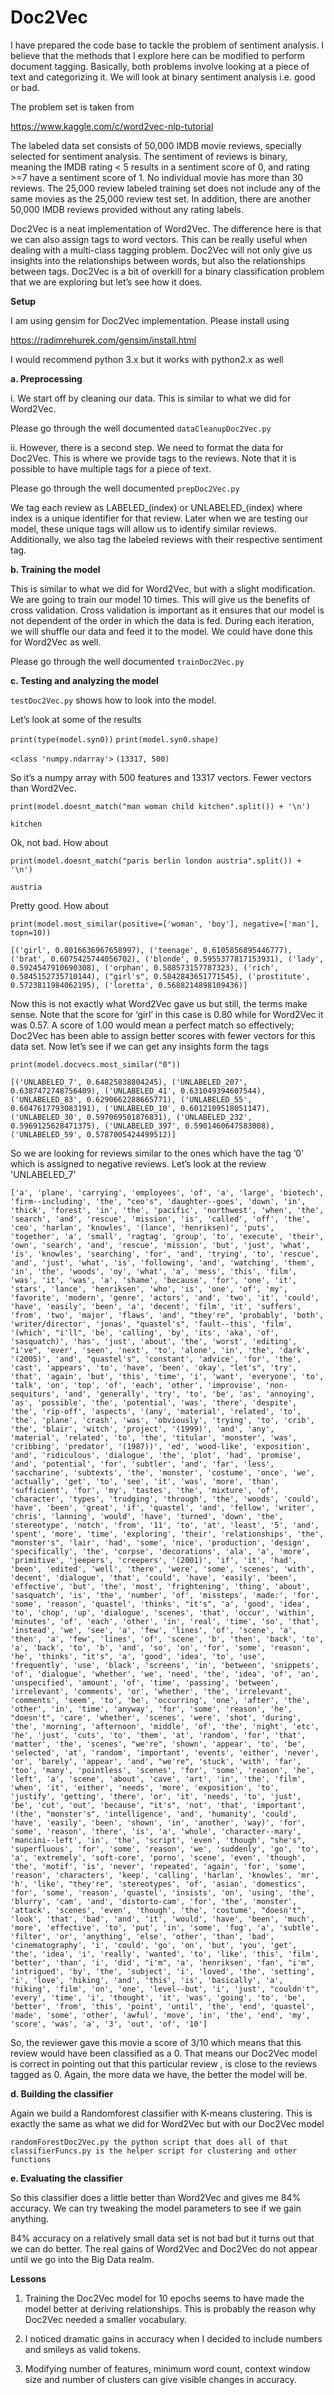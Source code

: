 # Doc2Vec

I have prepared the code base to tackle the problem of sentiment analysis. I believe that the methods that I explore here can be modified to perform document tagging. Basically, both problems involve looking at a piece of text and categorizing it. We will look at binary sentiment analysis i.e. good or bad.

The problem set is taken from

https://www.kaggle.com/c/word2vec-nlp-tutorial

The labeled data set consists of 50,000 IMDB movie reviews, specially selected for sentiment analysis. The sentiment of reviews is binary, meaning the IMDB rating < 5 results in a sentiment score of 0, and rating >=7 have a sentiment score of 1. No individual movie has more than 30 reviews. The 25,000 review labeled training set does not include any of the same movies as the 25,000 review test set. In addition, there are another 50,000 IMDB reviews provided without any rating labels.

Doc2Vec is a neat implementation of Word2Vec. The difference here is that we can also assign tags to word vectors. This can be really useful when dealing with a multi-class tagging problem. Doc2Vec will not only give us insights into the relationships between words, but also the relationships between tags. Doc2Vec is a bit of overkill for a binary classification problem that we are exploring but let’s see how it does.

**Setup**

I am using gensim for Doc2Vec implementation. Please install using

https://radimrehurek.com/gensim/install.html

I would recommend python 3.x but it works with python2.x as well

**a.	Preprocessing**

i.	We start off by cleaning our data. This is similar to what we did for Word2Vec.

Please go through the well documented `dataCleanupDoc2Vec.py`

ii.	However, there is a second step. We need to format the data for Doc2Vec. This is where we provide tags to the reviews. Note that it is possible to have multiple tags for a piece of text.

Please go through the well documented `prepDoc2Vec.py`

We tag each review as LABELED_(index) or UNLABELED_(index) where index is a unique identifier for that review. Later when we are testing our model, these unique tags will allow us to identify similar reviews. Additionally, we also tag the labeled reviews with their respective sentiment tag.

**b.	Training the model**

This is similar to what we did for Word2Vec, but with a slight modification. We are going to train our model 10 times. This will give us the benefits of cross validation. Cross validation is important as it ensures that our model is not dependent of the order in which the data is fed. During each iteration, we will shuffle our data and feed it to the model. We could have done this for Word2Vec as well.

Please go through the well documented `trainDoc2Vec.py`

**c.	Testing and analyzing the model**

`testDoc2Vec.py` shows how to look into the model.

Let’s look at some of the results

`print(type(model.syn0))`
`print(model.syn0.shape)`

`<class 'numpy.ndarray'>`
`(13317, 500)`

So it’s a numpy array with 500 features and 13317 vectors. Fewer vectors than Word2Vec.

`print(model.doesnt_match("man woman child kitchen".split()) + '\n')`

`kitchen`

Ok, not bad. How about

`print(model.doesnt_match("paris berlin london austria".split()) + '\n')`

`austria`

Pretty good. How about

`print(model.most_similar(positive=['woman', 'boy'], negative=['man'], topn=10))`

`[('girl', 0.8016636967658997), ('teenage', 0.6105856895446777), ('brat', 0.6075425744056702), ('blonde', 0.5955377817153931), ('lady', 0.5924547910690308), ('orphan', 0.588573157787323), ('rich', 0.5845152735710144), ("girl's", 0.5842843651771545), ('prostitute', 0.5723811984062195), ('loretta', 0.5688214898109436)]`

Now this is not exactly what Word2Vec gave us but still, the terms make sense. Note that the score for ‘girl’ in this case is 0.80 while for Word2Vec it was 0.57. A score of 1.00 would mean a perfect match so effectively; Doc2Vec has been able to assign better scores with fewer vectors for this data set. Now let’s see if we can get any insights form the tags

`print(model.docvecs.most_similar("0"))`

`[('UNLABELED_7', 0.64825838804245), ('UNLABELED_207', 0.6387472748756409), ('UNLABELED_41', 0.631049394607544), ('UNLABELED_83', 0.6290662288665771), ('UNLABELED_55', 0.6047617793083191), ('UNLABELED_10', 0.6012109518051147), ('UNLABELED_30', 0.597069501876831), ('UNLABELED_232', 0.5969125628471375), ('UNLABELED_397', 0.5901460647583008), ('UNLABELED_59', 0.5787005424499512)]`

So we are looking for reviews similar to the ones which have the tag ‘0’ which is assigned to negative reviews. Let’s look at the review 'UNLABELED_7'

`['a', 'plane', 'carrying', 'employees', 'of', 'a', 'large', 'biotech', 'firm--including', 'the', "ceo's", 'daughter--goes', 'down', 'in', 'thick', 'forest', 'in', 'the', 'pacific', 'northwest', 'when', 'the', 'search', 'and', 'rescue', 'mission', 'is', 'called', 'off', 'the', 'ceo', 'harlan', 'knowles', '(lance', 'henriksen)', 'puts', 'together', 'a', 'small', 'ragtag', 'group', 'to', 'execute', 'their', 'own', 'search', 'and', 'rescue', 'mission', 'but', 'just', 'what', 'is', 'knowles', 'searching', 'for', 'and', 'trying', 'to', 'rescue', 'and', 'just', 'what', 'is', 'following', 'and', 'watching', 'them', 'in', 'the', 'woods', 'oy', 'what', 'a', 'mess', 'this', 'film', 'was', 'it', 'was', 'a', 'shame', 'because', 'for', 'one', 'it', 'stars', 'lance', 'henriksen', 'who', 'is', 'one', 'of', 'my', 'favorite', 'modern', 'genre', 'actors', 'and', 'two', 'it', 'could', 'have', 'easily', 'been', 'a', 'decent', 'film', 'it', 'suffers', 'from', 'two', 'major', 'flaws', 'and', "they're", 'probably', 'both', 'writer/director', 'jonas', "quastel's", 'fault--this', 'film', '(which', "i'll", 'be', 'calling', 'by', 'its', 'aka', 'of', 'sasquatch)', 'has', 'just', 'about', 'the', 'worst', 'editing', "i've", 'ever', 'seen', 'next', 'to', 'alone', 'in', 'the', 'dark', '(2005)', 'and', "quastel's", 'constant', 'advice', 'for', 'the', 'cast', 'appears', 'to', 'have', 'been', 'okay', "let's", 'try', 'that', 'again', 'but', 'this', 'time', 'i', 'want', 'everyone', 'to', 'talk', 'on', 'top', 'of', 'each', 'other', 'improvise', 'non-sequiturs', 'and', 'generally', 'try', 'to', 'be', 'as', 'annoying', 'as', 'possible', 'the', 'potential', 'was', 'there', 'despite', 'the', 'rip-off', 'aspects', '(any', 'material', 'related', 'to', 'the', 'plane', 'crash', 'was', 'obviously', 'trying', 'to', 'crib', 'the', 'blair', 'witch', 'project', '(1999)', 'and', 'any', 'material', 'related', 'to', 'the', 'titular', 'monster', 'was', 'cribbing', 'predator', '(1987))', 'ed', 'wood-like', 'exposition', 'and', 'ridiculous', 'dialogue', 'the', 'plot', 'had', 'promise', 'and', 'potential', 'for', 'subtler', 'and', 'far', 'less', 'saccharine', 'subtexts', 'the', 'monster', 'costume', 'once', 'we', 'actually', 'get', 'to', 'see', 'it', 'was', 'more', 'than', 'sufficient', 'for', 'my', 'tastes', 'the', 'mixture', 'of', 'character', 'types', 'trudging', 'through', 'the', 'woods', 'could', 'have', 'been', 'great', 'if', 'quastel', 'and', 'fellow', 'writer', 'chris', 'lanning', 'would', 'have', 'turned', 'down', 'the', 'stereotype', 'notch', 'from', '11', 'to', 'at', 'least', '5', 'and', 'spent', 'more', 'time', 'exploring', 'their', 'relationships', 'the', "monster's", 'lair', 'had', 'some', 'nice', 'production', 'design', 'specifically', 'the', 'corpse', 'decorations', 'ala', 'a', 'more', 'primitive', 'jeepers', 'creepers', '(2001)', 'if', 'it', 'had', 'been', 'edited', 'well', 'there', 'were', 'some', 'scenes', 'with', 'decent', 'dialogue', 'that', 'could', 'have', 'easily', 'been', 'effective', 'but', 'the', 'most', 'frightening', 'thing', 'about', 'sasquatch', 'is', 'the', 'number', 'of', 'missteps', 'made:', 'for', 'some', 'reason', 'quastel', 'thinks', "it's", 'a', 'good', 'idea', 'to', 'chop', 'up', 'dialogue', 'scenes', 'that', 'occur', 'within', 'minutes', 'of', 'each', 'other', 'in', 'real', 'time', 'so', 'that', 'instead', 'we', 'see', 'a', 'few', 'lines', 'of', 'scene', 'a', 'then', 'a', 'few', 'lines', 'of', 'scene', 'b', 'then', 'back', 'to', 'a', 'back', 'to', 'b', 'and', 'so', 'on', 'for', 'some', 'reason', 'he', 'thinks', "it's", 'a', 'good', 'idea', 'to', 'use', 'frequently', 'use', 'black', 'screens', 'in', 'between', 'snippets', 'of', 'dialogue', 'whether', 'we', 'need', 'the', 'idea', 'of', 'an', 'unspecified', 'amount', 'of', 'time', 'passing', 'between', 'irrelevant', 'comments', 'or', 'whether', 'the', 'irrelevant', 'comments', 'seem', 'to', 'be', 'occurring', 'one', 'after', 'the', 'other', 'in', 'time', 'anyway', 'for', 'some', 'reason', 'he', "doesn't", 'care', 'whether', 'scenes', 'were', 'shot', 'during', 'the', 'morning', 'afternoon', 'middle', 'of', 'the', 'night', 'etc', 'he', 'just', 'cuts', 'to', 'them', 'at', 'random', 'for', 'that', 'matter', 'the', 'scenes', "we're", 'shown', 'appear', 'to', 'be', 'selected', 'at', 'random', 'important', 'events', 'either', 'never', 'or', 'barely', 'appear', 'and', "we're", 'stuck', 'with', 'far', 'too', 'many', 'pointless', 'scenes', 'for', 'some', 'reason', 'he', 'left', 'a', 'scene', 'about', 'cave', 'art', 'in', 'the', 'film', 'when', 'it', 'either', 'needs', 'more', 'exposition', 'to', 'justify', 'getting', 'there', 'or', 'it', 'needs', 'to', 'just', 'be', 'cut', 'out', 'because', "it's", 'not', 'that', 'important', '(the', "monster's", 'intelligence', 'and', 'humanity', 'could', 'have', 'easily', 'been', 'shown', 'in', 'another', 'way)', 'for', 'some', 'reason', 'there', 'is', 'a', 'whole', 'character--mary', 'mancini--left', 'in', 'the', 'script', 'even', 'though', "she's", 'superfluous', 'for', 'some', 'reason', 'we', 'suddenly', 'go', 'to', 'a', 'extremely', 'soft-core', 'porno', 'scene', 'even', 'though', 'the', 'motif', 'is', 'never', 'repeated', 'again', 'for', 'some', 'reason', 'characters', 'keep', 'calling', 'harlan', 'knowles', 'mr', 'h', 'like', "they're", 'stereotypes', 'of', 'asian', 'domestics', 'for', 'some', 'reason', 'quastel', 'insists', 'on', 'using', 'the', 'blurry', 'cam', 'and', 'distorto-cam', 'for', 'the', 'monster', 'attack', 'scenes', 'even', 'though', 'the', 'costume', "doesn't", 'look', 'that', 'bad', 'and', 'it', 'would', 'have', 'been', 'much', 'more', 'effective', 'to', 'put', 'in', 'some', 'fog', 'a', 'subtle', 'filter', 'or', 'anything', 'else', 'other', 'than', 'bad', 'cinematography', 'i', 'could', 'go', 'on', 'but', 'you', 'get', 'the', 'idea', 'i', 'really', 'wanted', 'to', 'like', 'this', 'film', 'better', 'than', 'i', 'did', "i'm", 'a', 'henriksen', 'fan', "i'm", 'intrigued', 'by', 'the', 'subject', 'i', 'loved', 'the', 'setting', 'i', 'love', 'hiking', 'and', 'this', 'is', 'basically', 'a', 'hiking', 'film', 'on', 'one', 'level--but', 'i', 'just', "couldn't", 'every', 'time', 'i', 'thought', 'it', 'was', 'going', 'to', 'be', 'better', 'from', 'this', 'point', 'until', 'the', 'end', 'quastel', 'made', 'some', 'other', 'awful', 'move', 'in', 'the', 'end', 'my', 'score', 'was', 'a', '3', 'out', 'of', '10']`

So, the reviewer gave this movie a score of 3/10 which means that this review would have been classified as a 0. That means our Doc2Vec model is correct in pointing out that this particular review , is close to the reviews tagged as 0.
Again, the more data we have, the better the model will be.

**d.	Building the classifier**

Again we build a Randomforest classifier with K-means clustering.
This is exactly the same as what we did for Word2Vec but with our Doc2Vec model

`randomForestDoc2Vec.py the python script that does all of that classifierFuncs.py is the helper script for clustering and other functions`

**e.	Evaluating the classifier**
 
So this classifier does a little better than Word2Vec and gives me 84% accuracy. We can try tweaking the model parameters to see if we gain anything. 

84% accuracy on a relatively small data set is not bad but it turns out that we can do better. The real gains of Word2Vec and Doc2Vec do not appear until we go into the Big Data realm. 

**Lessons**

1.	Training the Doc2Vec model for 10 epochs seems to have made the model better at deriving relationships. This is probably the reason why Doc2Vec needed a smaller vocabulary.

2.	I noticed dramatic gains in accuracy when I decided to include numbers and smileys as valid tokens.

3.	Modifying number of features, minimum word count, context window size and number of clusters can give visible changes in accuracy.



